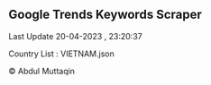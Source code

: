 

## Google Trends Keywords Scraper 
 
Last Update 20-04-2023 , 23:20:37

Country List :
VIETNAM.json



© Abdul Muttaqin 
